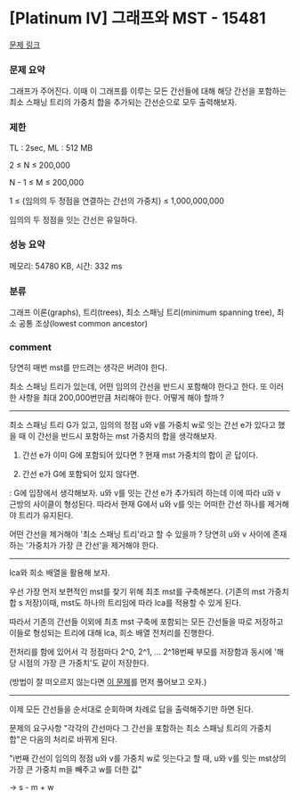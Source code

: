 # [Platinum IV] 그래프와 MST - 15481

[문제 링크](https://www.acmicpc.net/problem/15481)

### 문제 요약

<p> 그래프가 주어진다. 이때 이 그래프를 이루는 모든 간선들에 대해 해당 간선을 포함하는 최소 스패닝 트리의 가중치 합을 추가되는 간선순으로 모두 출력해보자. </p>

### 제한

TL : 2sec, ML : 512 MB

2 ≤ N ≤ 200,000

N - 1 ≤ M ≤ 200,000

1 ≤ {임의의 두 정점을 연결하는 간선의 가중치} ≤ 1,000,000,000

임의의 두 정점을 잇는 간선은 유일하다.

### 성능 요약

메모리: 54780 KB, 시간: 332 ms

### 분류

그래프 이론(graphs), 트리(trees), 최소 스패닝 트리(minimum spanning tree), 최소 공통 조상(lowest common ancestor)

### comment

당연히 매번 mst를 만드려는 생각은 버려야 한다.

최소 스패닝 트리가 있는데, 어떤 임의의 간선을 반드시 포함해야 한다고 한다. 또 이러한 사항을 최대 200,000번만큼 처리해야 한다. 어떻게 해야 할까 ?

-----------------------------------------------------------------------------------------------------------------------------------------------------------------------------

최소 스패닝 트리 G가 있고, 임의의 정점 u와 v를 가중치 w로 잇는 간선 e가 있다고 했을 때 이 간선을 반드시 포함하는 mst 가중치의 합을 생각해보자.

1. 간선 e가 이미 G에 포함되어 있다면 ? 현재 mst 가중치의 합이 곧 답이다.

2. 간선 e가 G에 포함되어 있지 않다면.

 : G에 입장에서 생각해보자. u와 v를 잇는 간선 e가 추가되려 하는데 이에 따라 u와 v 근방의 사이클이 형성된다. 따라서 현재 G에서 u와 v를 잇는 어떠한 간선 하나를 제거해야 트리가 유지된다.
 
어떤 간선을 제거해야 '최소 스패닝 트리'라고 할 수 있을까 ? 당연히 u와 v 사이에 존재하는 '가중치가 가장 큰 간선'을 제거해야 한다.

-----------------------------------------------------------------------------------------------------------------------------------------------------------------------------

lca와 희소 배열을 활용해 보자.

우선 가장 먼저 보편적인 mst를 찾기 위해 최초 mst를 구축해본다. (기존의 mst 가중치 합 s 저장)이때, mst도 하나의 트리임에 따라 lca를 적용할 수 있게 된다.

따라서 기존의 간선들 이외에 최초 mst 구축에 포함되는 모든 간선들을 따로 저장하고 이들로 형성되는 트리에 대해 lca, 희소 배열 전처리를 진행한다.

전처리를 함에 있어서 각 정점마다 2^0, 2^1, ... 2^18번째 부모를 저장함과 동시에 '해당 시점의 가장 큰 가중치'도 같이 저장한다.

(방법이 잘 떠오르지 않는다면 [이 문제](https://www.acmicpc.net/problem/3176)를 먼저 풀어보고 오자.)

-----------------------------------------------------------------------------------------------------------------------------------------------------------------------------

이제 모든 간선들을 순서대로 순회하며 차례로 답을 출력해주기만 하면 된다.

문제의 요구사항 "각각의 간선마다 그 간선을 포함하는 최소 스패닝 트리의 가중치 합"은 다음의 처리로 바뀌게 된다.

"i번째 간선이 임의의 정점 u와 v를 가중치 w로 잇는다고 할 때, u와 v를 잇는 mst상의 가장 큰 가중치 m을 빼주고 w를 더한 값"

-> s - m + w

